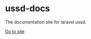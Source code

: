 # ussd-docs

The documentation site for laravel ussd.

[Go to site](https://sparors.github.io/ussd-docs/)
